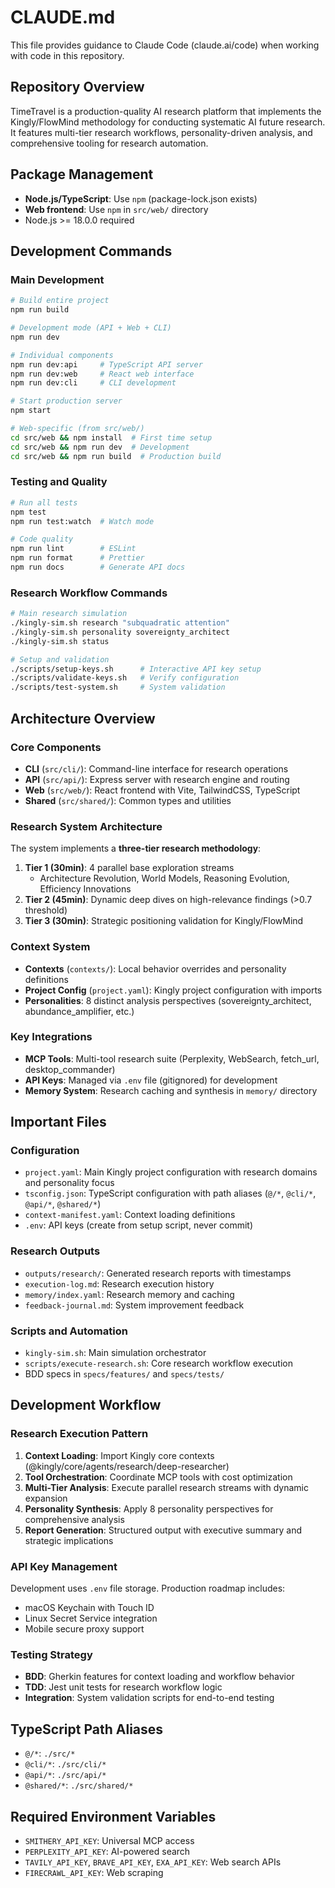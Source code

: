 # CLAUDE.md

This file provides guidance to Claude Code (claude.ai/code) when working with code in this repository.

## Repository Overview

TimeTravel is a production-quality AI research platform that implements the Kingly/FlowMind methodology for conducting systematic AI future research. It features multi-tier research workflows, personality-driven analysis, and comprehensive tooling for research automation.

## Package Management

- **Node.js/TypeScript**: Use `npm` (package-lock.json exists)
- **Web frontend**: Use `npm` in `src/web/` directory
- Node.js >= 18.0.0 required

## Development Commands

### Main Development
```bash
# Build entire project
npm run build

# Development mode (API + Web + CLI)
npm run dev

# Individual components
npm run dev:api     # TypeScript API server
npm run dev:web     # React web interface  
npm run dev:cli     # CLI development

# Start production server
npm start

# Web-specific (from src/web/)
cd src/web && npm install  # First time setup
cd src/web && npm run dev  # Development
cd src/web && npm run build  # Production build
```

### Testing and Quality
```bash
# Run all tests
npm test
npm run test:watch  # Watch mode

# Code quality
npm run lint        # ESLint
npm run format      # Prettier
npm run docs        # Generate API docs
```

### Research Workflow Commands
```bash
# Main research simulation
./kingly-sim.sh research "subquadratic attention"
./kingly-sim.sh personality sovereignty_architect
./kingly-sim.sh status

# Setup and validation
./scripts/setup-keys.sh      # Interactive API key setup
./scripts/validate-keys.sh   # Verify configuration
./scripts/test-system.sh     # System validation
```

## Architecture Overview

### Core Components
- **CLI** (`src/cli/`): Command-line interface for research operations
- **API** (`src/api/`): Express server with research engine and routing
- **Web** (`src/web/`): React frontend with Vite, TailwindCSS, TypeScript
- **Shared** (`src/shared/`): Common types and utilities

### Research System Architecture
The system implements a **three-tier research methodology**:

1. **Tier 1 (30min)**: 4 parallel base exploration streams
   - Architecture Revolution, World Models, Reasoning Evolution, Efficiency Innovations
2. **Tier 2 (45min)**: Dynamic deep dives on high-relevance findings (>0.7 threshold)
3. **Tier 3 (30min)**: Strategic positioning validation for Kingly/FlowMind

### Context System
- **Contexts** (`contexts/`): Local behavior overrides and personality definitions
- **Project Config** (`project.yaml`): Kingly project configuration with imports
- **Personalities**: 8 distinct analysis perspectives (sovereignty_architect, abundance_amplifier, etc.)

### Key Integrations
- **MCP Tools**: Multi-tool research suite (Perplexity, WebSearch, fetch_url, desktop_commander)
- **API Keys**: Managed via `.env` file (gitignored) for development
- **Memory System**: Research caching and synthesis in `memory/` directory

## Important Files

### Configuration
- `project.yaml`: Main Kingly project configuration with research domains and personality focus
- `tsconfig.json`: TypeScript configuration with path aliases (`@/*`, `@cli/*`, `@api/*`, `@shared/*`)
- `context-manifest.yaml`: Context loading definitions
- `.env`: API keys (create from setup script, never commit)

### Research Outputs
- `outputs/research/`: Generated research reports with timestamps
- `execution-log.md`: Research execution history
- `memory/index.yaml`: Research memory and caching
- `feedback-journal.md`: System improvement feedback

### Scripts and Automation
- `kingly-sim.sh`: Main simulation orchestrator
- `scripts/execute-research.sh`: Core research workflow execution
- BDD specs in `specs/features/` and `specs/tests/`

## Development Workflow

### Research Execution Pattern
1. **Context Loading**: Import Kingly core contexts (@kingly/core/agents/research/deep-researcher)
2. **Tool Orchestration**: Coordinate MCP tools with cost optimization
3. **Multi-Tier Analysis**: Execute parallel research streams with dynamic expansion
4. **Personality Synthesis**: Apply 8 personality perspectives for comprehensive analysis
5. **Report Generation**: Structured output with executive summary and strategic implications

### API Key Management
Development uses `.env` file storage. Production roadmap includes:
- macOS Keychain with Touch ID
- Linux Secret Service integration
- Mobile secure proxy support

### Testing Strategy
- **BDD**: Gherkin features for context loading and workflow behavior
- **TDD**: Jest unit tests for research workflow logic
- **Integration**: System validation scripts for end-to-end testing

## TypeScript Path Aliases
- `@/*`: `./src/*`
- `@cli/*`: `./src/cli/*`
- `@api/*`: `./src/api/*`
- `@shared/*`: `./src/shared/*`

## Required Environment Variables
- `SMITHERY_API_KEY`: Universal MCP access
- `PERPLEXITY_API_KEY`: AI-powered search
- `TAVILY_API_KEY`, `BRAVE_API_KEY`, `EXA_API_KEY`: Web search APIs
- `FIRECRAWL_API_KEY`: Web scraping